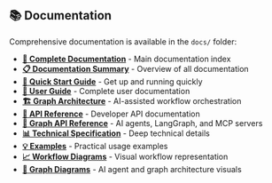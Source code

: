 ## 📚 Documentation

Comprehensive documentation is available in the `docs/` folder:

- **[📖 Complete Documentation](./docs/README.md)** - Main documentation index
- **[📋 Documentation Summary](./docs/SUMMARY.md)** - Overview of all documentation
- **[🚀 Quick Start Guide](./docs/user-guide/quick-start.md)** - Get up and running quickly
- **[🎯 User Guide](./docs/user-guide/SPARC_WORKFLOW_ENGINE_DOCUMENTATION.md)** - Complete user documentation
- **[🏗️ Graph Architecture](./docs/technical/SPARC_GRAPH_ARCHITECTURE.md)** - AI-assisted workflow orchestration
- **[🔧 API Reference](./docs/api-reference/core-api.md)** - Developer API documentation
- **[🔄 Graph API Reference](./docs/api-reference/graph-api.md)** - AI agents, LangGraph, and MCP servers
- **[📊 Technical Specification](./docs/technical/SPARC_TECHNICAL_SPECIFICATION.md)** - Deep technical details
- **[💡 Examples](./docs/examples/basic-usage.md)** - Practical usage examples
- **[📈 Workflow Diagrams](./docs/diagrams/SPARC_WORKFLOW_DIAGRAM.md)** - Visual workflow representation
- **[🔄 Graph Diagrams](./docs/diagrams/SPARC_GRAPH_DIAGRAM.md)** - AI agent and graph architecture visuals
